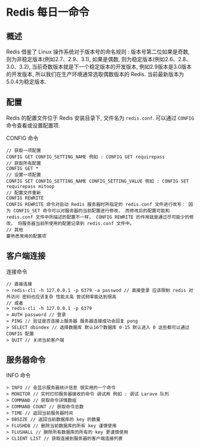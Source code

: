 # Redis 每日一命令

## 概述
Redis 借鉴了 Linux 操作系统对于版本号的命名规则 :
版本号第二位如果是奇数, 则为非稳定版本(例如2.7、2.9、3.1), 如果是偶数, 则为稳定版本(例如2.6、2.8、3.0、3.2), 当前奇数版本就是下一个稳定版本的开发版本, 例如2.9版本是3.0版本的开发版本, 所以我们在生产环境通常选取偶数版本的 Redis. 当前最新版本为5.0.4为稳定版本. 


## 配置
Redis 的配置文件位于 Redis 安装目录下, 文件名为 `redis.conf`.
可以通过 `CONFIG` 命令查看或设置配置项.

CONFIG 命令
```
// 获取一项配置
CONFIG GET CONFIG_SETTING_NAME 例如 : CONFIG GET requirepass
// 获取所有配置
CONFIG GET *
// 设置一项配置
CONFIG SET CONFIG_SETTING_NAME CONFIG_SETTING_VALUE 例如 : CONFIG SET requirepass mitoop
// 配置文件重新
CONFIG REWRITE 
CONFIG REWRITE 命令对启动 Redis 服务器时所指定的 redis.conf 文件进行改写： 因为 CONFIG_SET 命令可以对服务器的当前配置进行修改， 而修改后的配置可能和 redis.conf 文件中所描述的配置不一样， CONFIG REWRITE 的作用就是通过尽可能少的修改， 将服务器当前所使用的配置记录到 redis.conf 文件中。
// 其他
要熟悉常用的配置项
```

## 客户端连接

连接命令

```
// 直接连接
> redis-cli -h 127.0.0.1 -p 6379 -a passwod // 直接登录 应该限制 redis 对外访问 密码也应该复杂 性能太高 尝试频率能达到很高
// 或者
> redis-cli -h 127.0.0.1 -p 6379
> AUTH password // 登录
> PING // 验证是否连接上服务器 服务器连接成功会回复 pong
> SELECT dbindex // 选择数据库 默认16个数据库 0-15 默认进入 0 这些都可以通过 CONFIG 配置
> QUIT // 关闭当前客户端
```

## 服务器命令

INFO 命令

```
> INFO // 会显示服务器统计信息 很实用的一个命令
> MONITOR // 实时打印服务器接收的命令 调试用 例如 : 调试 Larave 队列
> COMMAND // 获取命令详情数组
> COMMAND COUNT // 获取命令总数
> TIME // 返回当前服务器时间
> DBSIZE // 返回当前数据库的 key 的数量
> FLUSHDB // 删除当前数据库的所有 key 谨慎使用
> FLUSHALL // 删除所有数据库的所有的 key 更谨慎使用
> CLIENT LIST // 获取连接到服务器的客户端连接列表
```


